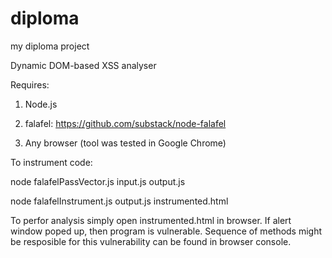 # diploma
my diploma project

Dynamic DOM-based XSS analyser

Requires:

1. Node.js

2. falafel: https://github.com/substack/node-falafel

3. Any browser (tool was tested in Google Chrome)

To instrument code:

node falafelPassVector.js input.js output.js

node falafelInstrument.js output.js instrumented.html

To perfor analysis simply open instrumented.html in browser. If alert window poped up, then program is vulnerable. Sequence of methods might be resposible for this vulnerability can be found in browser console.

